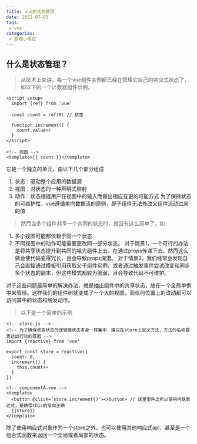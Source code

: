 ```yaml
---
title: vue的状态管理
date: 2022-07-03
tags:
 - vue
categories: 
 - 前端小笔记
---
```


## 什么是状态管理？
> 从技术上来讲，每一个vue组件实例都已经在管理它自己的响应式状态了，如以下的一个计数器组件示例。
```vue
<script setup>
  import {ref} from 'vue'

  const count = ref(0) // 状态

  function increment() {
    count.value++
  }
</script>

<!-- 视图 -->
<template>{{ count }}</template>
```

它是一个独立的单元，由以下几个部分组成
1. 状态：驱动整个应用的数据源
2. 视图：对状态的一种声明式映射
3. 动作：状态根据用户在视图中的输入而做出相应变更的可能方式
为了保持状态的可维护性，vue遵循单向数据流的原则，即子组件无法修改父组件流动过来的值

> 然而当多个组件共享一个共同的状态时，就没有这么简单了，如
1. 多个视图可能都依赖于同一个状态
2. 不同视图中的动作可能需要更改同一部分状态。
对于情景1，一个可行的办法是将共享状态提升到共同的祖先组件上去，在通过props传递下去，然而这么做会使代码变得冗长，且会导致props深潜。
对于情景2，我们经常会发现自己会直接通过模板引用获取父子组件实例，或者通过触发事件尝试改变和同步多个状态的副本，但这些模式都较为脆弱，且会导致代码不可维护。

对于这些问题最简单的解决办法，就是抽出组件中的共享状态，放在一个全局单例中来管理。这样我们的组件树就变成了一个大的视图，而任何位置上的改动都可以访问其中的状态和触发动作。

> 以下是一个简单的示例
```vue
<!-- store.js -->
<!-- 为了确保改变状态的逻辑像状态本身一样集中，建议在store上定义方法，方法的名称要表达出行动的意图 -->
import {reactive} from 'vue'

export const store = reactive({
  count: 0,
  increment() {
    this.count++
  }
})

<!-- componentA.vue -->
<template>
  <button @click='store.increment()'></button> // 这里事件之所以使用内联表达式，是确保this的指向正确
  {{store}}
</template>
```

除了使用响应式对象作为一个store之外，也可以使用其他响应式api，甚至是一个组合式函数来返回一个全局或者局部的状态。